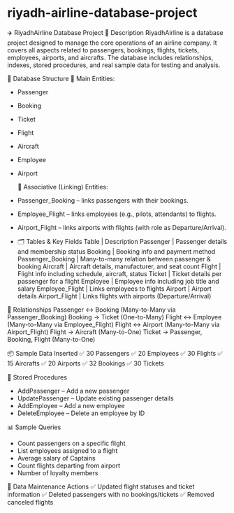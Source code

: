 # riyadh-airline-database-project

✈️ RiyadhAirline Database Project
📝 Description
RiyadhAirline is a database project designed to manage the core operations of an airline company. It covers all aspects related to passengers, bookings, flights, tickets, employees, airports, and aircrafts. The database includes relationships, indexes, stored procedures, and real sample data for testing and analysis.


🧱 Database Structure
🔹 Main Entities:
- Passenger
- Booking
- Ticket
- Flight
- Aircraft
- Employee
- Airport
  

  🔹 Associative (Linking) Entities:
- Passenger_Booking – links passengers with their bookings.
- Employee_Flight – links employees (e.g., pilots, attendants) to flights.
- Airport_Flight – links airports with flights (with role as Departure/Arrival).


  
- 🗂️ Tables & Key Fields
Table	              |             Description
Passenger           |   Passenger details and membership status
Booking	            |       Booking info and payment method
Passenger_Booking	  |  Many-to-many relation between passenger & booking
Aircraft            |	  Aircraft details, manufacturer, and seat count
Flight	            |   Flight info including schedule, aircraft, status
Ticket	            |     Ticket details per passenger for a flight
Employee            |  	Employee info including job title and salary
Employee_Flight     |	       Links employees to flights
Airport             |         	Airport details
Airport_Flight	    |    Links flights with airports (Departure/Arrival)



🧠 Relationships
Passenger ↔ Booking (Many-to-Many via Passenger_Booking)
Booking → Ticket (One-to-Many)
Flight ↔ Employee (Many-to-Many via Employee_Flight)
Flight ↔ Airport (Many-to-Many via Airport_Flight)
Flight → Aircraft (Many-to-One)
Ticket → Passenger, Booking, Flight (Many-to-One)


📦 Sample Data Inserted
✅ 30 Passengers
✅ 20 Employees
✅ 30 Flights
✅ 15 Aircrafts
✅ 20 Airports
✅ 32 Bookings
✅ 30 Tickets


🔄 Stored Procedures
- AddPassenger – Add a new passenger
- UpdatePassenger – Update existing passenger details
- AddEmployee – Add a new employee
- DeleteEmployee – Delete an employee by ID


📊 Sample Queries
- Count passengers on a specific flight
- List employees assigned to a flight
- Average salary of Captains
- Count flights departing from airport
- Number of loyalty members

  
🧼 Data Maintenance Actions
✅ Updated flight statuses and ticket information
✅ Deleted passengers with no bookings/tickets
✅ Removed canceled flights


